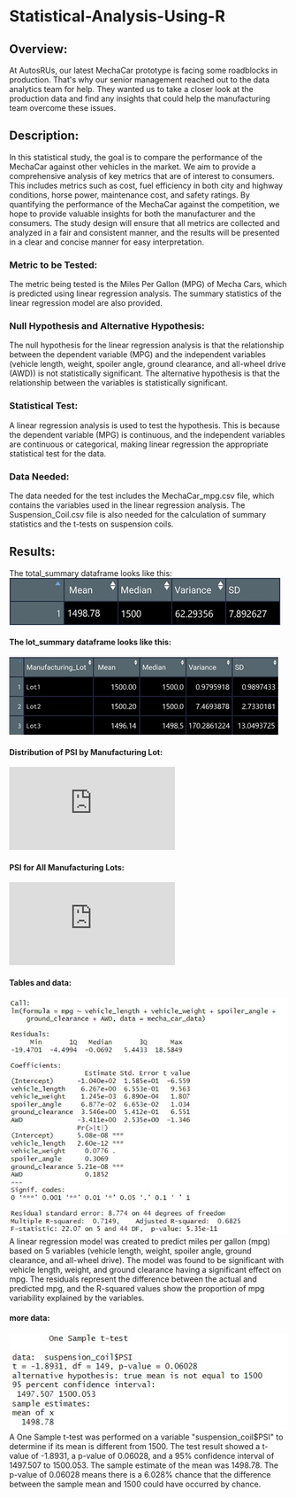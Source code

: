 # Statistical-Analysis-Using-R

## Overview: 
At AutosRUs, our latest MechaCar prototype is facing some roadblocks in production. That's why our senior management reached out to the data analytics team for help. They wanted us to take a closer look at the production data and find any insights that could help the manufacturing team overcome these issues.

## Description:
In this statistical study, the goal is to compare the performance of the MechaCar against other vehicles in the market. We aim to provide a comprehensive analysis of key metrics that are of interest to consumers. This includes metrics such as cost, fuel efficiency in both city and highway conditions, horse power, maintenance cost, and safety ratings. By quantifying the performance of the MechaCar against the competition, we hope to provide valuable insights for both the manufacturer and the consumers. The study design will ensure that all metrics are collected and analyzed in a fair and consistent manner, and the results will be presented in a clear and concise manner for easy interpretation.

### Metric to be Tested:
The metric being tested is the Miles Per Gallon (MPG) of Mecha Cars, which is predicted using linear regression analysis. The summary statistics of the linear regression model are also provided.

### Null Hypothesis and Alternative Hypothesis:
The null hypothesis for the linear regression analysis is that the relationship between the dependent variable (MPG) and the independent variables (vehicle length, weight, spoiler angle, ground clearance, and all-wheel drive (AWD)) is not statistically significant. The alternative hypothesis is that the relationship between the variables is statistically significant.

### Statistical Test:
A linear regression analysis is used to test the hypothesis. This is because the dependent variable (MPG) is continuous, and the independent variables are continuous or categorical, making linear regression the appropriate statistical test for the data.

### Data Needed:
The data needed for the test includes the MechaCar_mpg.csv file, which contains the variables used in the linear regression analysis. The Suspension_Coil.csv file is also needed for the calculation of summary statistics and the t-tests on suspension coils.

## Results:
The total_summary dataframe looks like this:
![Image 1](https://github.com/Sergg99/Statistical-Analysis-Using-R/blob/de5e559fb47e8ec9e159843b2896e4f25d654e92/Challenge%2016/Resources/total_summary.jpg)


#### The lot_summary dataframe looks like this:
![Image 2](https://github.com/Sergg99/Statistical-Analysis-Using-R/blob/de5e559fb47e8ec9e159843b2896e4f25d654e92/Challenge%2016/Resources/lot_summary.jpg)

#### Distribution of PSI by Manufacturing Lot:
![Image 3](https://github.com/Sergg99/Statistical-Analysis-Using-R/blob/de5e559fb47e8ec9e159843b2896e4f25d654e92/Challenge%2016/Resources/BoxPlot%20of%20Distribution%20of%20PSI%20by%20Manufacturing%20Lot.pdf)

#### PSI for All Manufacturing Lots:
![Image 4](https://github.com/Sergg99/Statistical-Analysis-Using-R/blob/de5e559fb47e8ec9e159843b2896e4f25d654e92/Challenge%2016/Resources/BarPlot%20Histogram%20of%20PSI%20for%20All%20Manufacturing%20Lots.pdf)


#### Tables and data:
![Image 5](https://github.com/Sergg99/Statistical-Analysis-Using-R/blob/de5e559fb47e8ec9e159843b2896e4f25d654e92/Challenge%2016/Resources/Tables%20and%20data.jpg)
A linear regression model was created to predict miles per gallon (mpg) based on 5 variables (vehicle length, weight, spoiler angle, ground clearance, and all-wheel drive). The model was found to be significant with vehicle length, weight, and ground clearance having a significant effect on mpg. The residuals represent the difference between the actual and predicted mpg, and the R-squared values show the proportion of mpg variability explained by the variables.

#### more data:
![Image 6](https://github.com/Sergg99/Statistical-Analysis-Using-R/blob/de5e559fb47e8ec9e159843b2896e4f25d654e92/Challenge%2016/Resources/Data%202.jpg)
A One Sample t-test was performed on a variable "suspension_coil$PSI" to determine if its mean is different from 1500. The test result showed a t-value of -1.8931, a p-value of 0.06028, and a 95% confidence interval of 1497.507 to 1500.053. The sample estimate of the mean was 1498.78. The p-value of 0.06028 means there is a 6.028% chance that the difference between the sample mean and 1500 could have occurred by chance.
